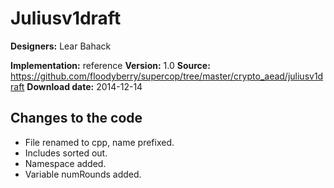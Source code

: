 # Juliusv1draft

**Designers:** Lear Bahack

**Implementation:** reference
**Version:** 1.0
**Source:** https://github.com/floodyberry/supercop/tree/master/crypto_aead/juliusv1draft
**Download date:** 2014-12-14

## Changes to the code

* File renamed to cpp, name prefixed.
* Includes sorted out.
* Namespace added.
* Variable numRounds added.
